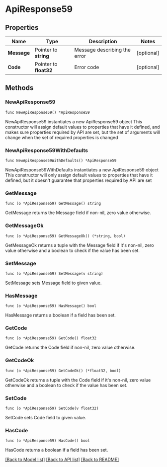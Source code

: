 # ApiResponse59

## Properties

Name | Type | Description | Notes
------------ | ------------- | ------------- | -------------
**Message** | Pointer to **string** | Message describing the error | [optional] 
**Code** | Pointer to **float32** | Error code | [optional] 

## Methods

### NewApiResponse59

`func NewApiResponse59() *ApiResponse59`

NewApiResponse59 instantiates a new ApiResponse59 object
This constructor will assign default values to properties that have it defined,
and makes sure properties required by API are set, but the set of arguments
will change when the set of required properties is changed

### NewApiResponse59WithDefaults

`func NewApiResponse59WithDefaults() *ApiResponse59`

NewApiResponse59WithDefaults instantiates a new ApiResponse59 object
This constructor will only assign default values to properties that have it defined,
but it doesn't guarantee that properties required by API are set

### GetMessage

`func (o *ApiResponse59) GetMessage() string`

GetMessage returns the Message field if non-nil, zero value otherwise.

### GetMessageOk

`func (o *ApiResponse59) GetMessageOk() (*string, bool)`

GetMessageOk returns a tuple with the Message field if it's non-nil, zero value otherwise
and a boolean to check if the value has been set.

### SetMessage

`func (o *ApiResponse59) SetMessage(v string)`

SetMessage sets Message field to given value.

### HasMessage

`func (o *ApiResponse59) HasMessage() bool`

HasMessage returns a boolean if a field has been set.

### GetCode

`func (o *ApiResponse59) GetCode() float32`

GetCode returns the Code field if non-nil, zero value otherwise.

### GetCodeOk

`func (o *ApiResponse59) GetCodeOk() (*float32, bool)`

GetCodeOk returns a tuple with the Code field if it's non-nil, zero value otherwise
and a boolean to check if the value has been set.

### SetCode

`func (o *ApiResponse59) SetCode(v float32)`

SetCode sets Code field to given value.

### HasCode

`func (o *ApiResponse59) HasCode() bool`

HasCode returns a boolean if a field has been set.


[[Back to Model list]](../README.md#documentation-for-models) [[Back to API list]](../README.md#documentation-for-api-endpoints) [[Back to README]](../README.md)


